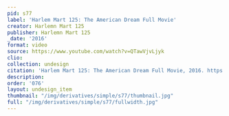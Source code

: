 ```yaml
---
pid: s77
label: 'Harlem Mart 125: The American Dream Full Movie'
creator: Harlemn Mart 125
publisher: Harlemn Mart 125
_date: '2016'
format: video
source: https://www.youtube.com/watch?v=QTawVjvLjyk
clio:
collection: undesign
citation: 'Harlem Mart 125: The American Dream Full Movie, 2016. https://www.youtube.com/watch?v=QTawVjvLjyk.'
description:
order: '076'
layout: undesign_item
thumbnail: "/img/derivatives/simple/s77/thumbnail.jpg"
full: "/img/derivatives/simple/s77/fullwidth.jpg"
---
```


